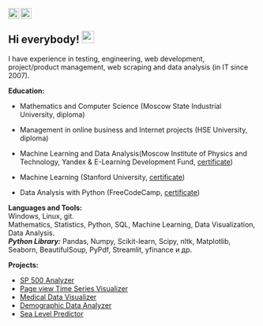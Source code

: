 <a href="https://t.me/t_ptashka">
  <img align="left" alt="Abhishek's Telegram" width="22px" src="https://cdn.jsdelivr.net/npm/simple-icons@v3/icons/telegram.svg" />
</a>
<a href="https://www.instagram.com/tatyankap">
  <img align="left" alt="Instagram" width="22px" src="https://cdn.jsdelivr.net/npm/simple-icons@v3/icons/instagram.svg" />
</a>
<br/>

## Hi everybody! <img src="https://media.giphy.com/media/hvRJCLFzcasrR4ia7z/giphy.gif" width="25px">

I have experience in testing, engineering, web development, project/product management,  web scraping and data analysis (in IT since 2007).

**Education:**
* Mathematics and Computer Science (Moscow State Industrial University, diploma)
* Management in online business and Internet projects (HSE University, diploma)

* Machine Learning and Data Analysis(Moscow Institute of Physics and Technology, Yandex & E-Learning Development Fund, [certificate](https://coursera.org/share/7bb9c7ff178ace865f4be851d3de10f3))
* Machine Learning (Stanford University, [certificate](https://coursera.org/share/398fb99b7162de735a4a3be203f503d0))
* Data Analysis with Python (FreeCodeCamp, [certificate](https://www.freecodecamp.org/certification/ptashkina/data-analysis-with-python-v7))
 
  
**Languages and Tools:**  
Windows, Linux, git.<br/>
Mathematics, Statistics, Python, SQL, Machine Learning, Data Visualization, Data Analysis.<br/>
***Python Library:***
Pandas, Numpy, Scikit-learn, Scipy, nltk, Matplotlib, Seaborn, BeautifulSoup, PyPdf, Streamlit, yfinance и др.

**Projects:**
* [SP 500 Analyzer](https://github.com/ptashkina/SP_500_analyzer)
* [Page view Time Series Visualizer](https://github.com/ptashkina/freecodecamp_page_view_time_series_visualizer)
* [Medical Data Visualizer](https://github.com/ptashkina/freecodecamp_medical_data_visualizer)
* [Demographic Data Analyzer](https://github.com/ptashkina/freecodecamp_demographic_data_analyzer)
* [Sea Level Predictor](https://github.com/ptashkina/freecodecamp_sea_level_predictor)
